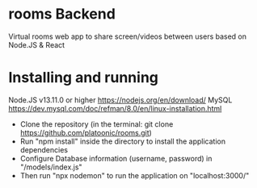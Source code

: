 # rooms Backend
Virtual rooms web app to share screen/videos between users based on Node.JS &amp; React
# Installing and running
Node.JS v13.11.0 or higher
https://nodejs.org/en/download/
MySQL
https://dev.mysql.com/doc/refman/8.0/en/linux-installation.html

- Clone the repository (in the terminal: git clone https://github.com/platoonic/rooms.git)
- Run "npm install" inside the directory to install the application dependencies
- Configure Database information (username, password) in "/models/index.js"
- Then run "npx nodemon" to run the application on "localhost:3000/"
